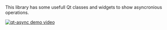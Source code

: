 This library has some usefull Qt classes and widgets to show asyncronious operations.

[![qt-async demo video](http://img.youtube.com/vi/aTXOpmVRXq0/0.jpg)](https://youtu.be/aTXOpmVRXq0)

